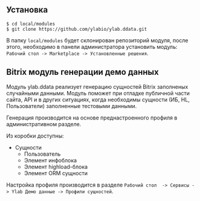 ## Установка
```
$ cd local/modules
$ git clone https://github.com/ylabio/ylab.ddata.git
```
В папку `local/modules` будет склонирован репозиторий модуля, после этого, необходимо в панели администратора установить 
модуль: `Рабочий стол -> Marketplace -> Установленные решения`.


## Bitrix модуль генерации демо данных

Модуль ylab.ddata реализует генерацию сущностей Bitrix заполненых случайными данными. Модуль поможет при отладке 
публичной части сайта, API и в других ситуациях, когда необходимы сущности (ИБ, HL, Пользователи) заполненные тестовыми 
данными.

Генерация производится на основе преднастроенного профиля в административном разделе.

Из коробки доступны:
* Сущности
    * Пользователь
    * Элемент инфоблока
    * Элемент highload-блока
    * Элемент ORM сущности

Настройка профиля производится в разделе `Рабочий стол  -> Сервисы -> Ylab Демо данные -> Профили сущностей`.